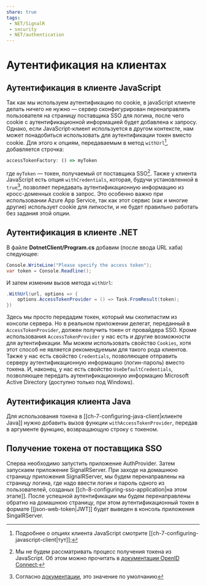 ```yaml
---
share: true
tags:
 - NET/SignalR
 - security
 - NET/authentication
---
```

# Аутентификация на клиентах
## Аутентификация в клиенте JavaScript
Так как мы используем аутентификацию по cookie, в javaScript клиенте делать ничего не нужно — сервер сконфигурирован перенаправлять пользователя на страницу поставщика SSO для логина, после чего cookie с аутентификационной информацией будет добавлена к запросу.
Однако, если JavaScript-клиент используется в другом контексте, нам может понадобиться использовать для аутентификации токен вместо cookie. Для этого к опциям, передаваемым в метод `withUrl`[^1], добавляется строчка:
```js
accessTokenFactory: () => myToken
```
где `myToken` — токен, получаемый от поставщика SSO[^2].
Также у клиента JavaScript есть опция `withCredentials`, которая, будучи установленной в `true`[^3], позволяет передавать аутентификационную информацию из кросс-доменных cookie в запрос. Это особенно важно при использовании Azure App Service, так как этот сервис (как и многие другие) использует cookie для липкости, и не будет правильно работать без задания этой опции.
## Аутентификация в клиенте .NET
В файле **DotnetClient/Program.cs** добавим (после ввода URL хаба) следующее:
```csharp
Console.WriteLine("Please specify the access token");
var token = Console.Readline();
```
И затем изменим вызов метода `withUrl`:
```csharp
.WithUrl(url, options => {
	options.AccessTokenProvider = () => Task.FromResult(token);
})
```
Здесь мы просто передадим токен, который мы скопипастим из консоли сервера. Но в реальном приложении делегат, переданный в `AccessTokenProvider`, должен получить токен от провайдера SSO.
Кроме использования `AccessTokenProvider` у нас есть и другие возможности для аутентификации. Мы можем использовать свойство `Cookies`, хотя этот способ не является рекомендуемым для такого рода клиентов. Также у нас есть свойство `Credentials`, позволяющее отправить серверу аутентификационную информацию (логин-пароль) вместо токена. И, наконец, у нас есть свойство `UseDefaultCredentials`, позволяющее передать аутентификационную информацию Microsoft Active Directory (доступно только под Windows).
## Аутентификация клиента Java
Для использования токена в [[ch-7-configuring-java-client|клиенте Java]] нужно добавить вызов функции `withAccessTokenProvider`, передав в аргументе функцию, возвращающую строку с токеном.
## Получение токена от поставщика SSO
Сперва необходимо запустить приложение AuthProvider. Затем запускаем приложение SignalRServer. При заходе на домашнюю страницу приложения SignalRServer, мы будем перенаправлены на страницу логина, где надо ввести логин и пароль одного из пользователей, созданых [[ch-8-configuring-sso-application|на этом этапе]]. После успешной аутентификации мы будем перенаправлены обратно на домашнюю страницу, при этом аутентификационный токен в формате [[json-web-token|JWT]] будет выведен в консоль приложения SingalRServer.


[^1]:Подробнее о опциях клиента JavaScript смотрите [[ch-7-configuring-javascript-client|тут]];
[^2]:Мы не будем рассматривать процесс получения токена из JavaScript. Об этом можно прочитать в [документации OpenID Connect](https://openid.net/connect/);
[^3]:Согласно [документации](https://learn.microsoft.com/en-us/javascript/api/@microsoft/signalr/ihttpconnectionoptions?view=signalr-js-latest#@microsoft-signalr-ihttpconnectionoptions-withcredentials), это значение по умолчанию

